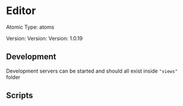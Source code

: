 # Editor

Atomic Type: atoms

Version: Version: Version: 1.0.19






## Development

Development servers can be started and should all exist inside `"views"` folder

## Scripts
